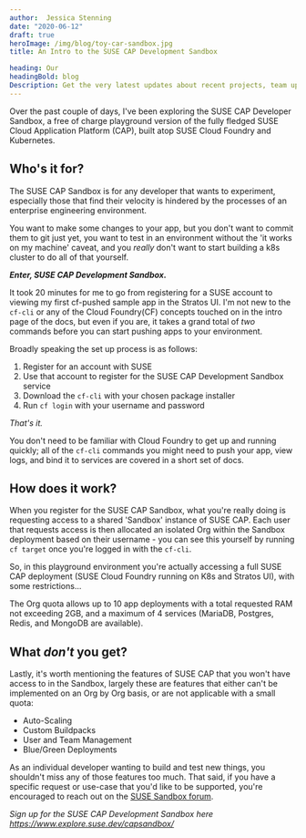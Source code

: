 ```yaml
---
author:  Jessica Stenning
date: "2020-06-12"
draft: true
heroImage: /img/blog/toy-car-sandbox.jpg
title: An Intro to the SUSE CAP Development Sandbox

heading: Our
headingBold: blog
Description: Get the very latest updates about recent projects, team updates, thoughts and industry news from our team of EngineerBetter experts.
---
```


Over the past couple of days, I've been exploring the SUSE CAP Developer Sandbox, a free of charge playground version of the fully fledged SUSE Cloud Application Platform (CAP), built atop SUSE Cloud Foundry and Kubernetes.

## Who's it for?
The SUSE CAP Sandbox is for any developer that wants to experiment, especially those that find their velocity is hindered by the processes of an enterprise engineering environment.

You want to make some changes to your app, but you don't want to commit them to git just yet, you want to test in an environment without the 'it works on my machine' caveat, and you _really_ don't want to start building a k8s cluster to do all of that yourself.

**_Enter, SUSE CAP Development Sandbox._**

It took 20 minutes for me to go from registering for a SUSE account to viewing my first cf-pushed sample app in the Stratos UI. I'm not new to the `cf-cli` or any of the Cloud Foundry(CF) concepts touched on in the intro page of the docs, but even if you are, it takes a grand total of _two_ commands before you can start pushing apps to your environment.

Broadly speaking the set up process is as follows:
1. Register for an account with SUSE
2. Use that account to register for the SUSE CAP Development Sandbox service
3. Download the `cf-cli` with your chosen package installer
4. Run `cf login` with your username and password

_That's it._

You don't need to be familiar with Cloud Foundry to get up and running quickly; all of the `cf-cli`
commands you might need to push your app, view logs, and bind it to services are covered in a short set of docs.

## How does it work?
When you register for the SUSE CAP Sandbox, what you're really doing is requesting access to a shared 'Sandbox' instance of SUSE CAP. Each user that requests access is then allocated an isolated Org within the Sandbox deployment based on their username - you can see this yourself by running `cf target` once you're logged in with the `cf-cli`.

So, in this playground environment you're actually accessing a full SUSE CAP deployment (SUSE Cloud Foundry running on K8s and Stratos UI), with some restrictions...

The Org quota allows up to 10 app deployments with a total requested RAM not exceeding 2GB, and a maximum of 4 services (MariaDB, Postgres, Redis, and MongoDB are available).

## What _don't_ you get?
Lastly, it's worth mentioning the features of SUSE CAP that you won't have access to in the Sandbox, largely these are features that either can't be implemented on an Org by Org basis, or are not applicable with a small quota:
* Auto-Scaling
* Custom Buildpacks
* User and Team Management
* Blue/Green Deployments

As an individual developer wanting to build and test new things, you shouldn't miss any of those features too much. That said, if you have a specific request or use-case that you'd like to be supported, you're encouraged to reach out on the [SUSE Sandbox forum](https://forums.suse.com/categories/sandbox-help-feedback).

_Sign up for the SUSE CAP Development Sandbox here https://www.explore.suse.dev/capsandbox/_
